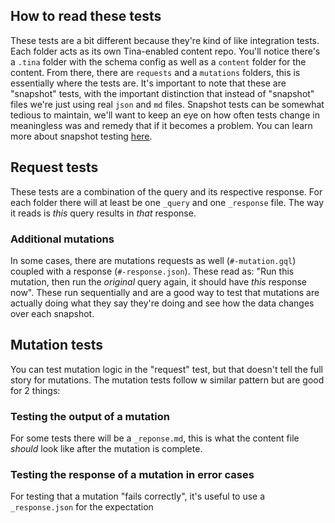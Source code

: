## How to read these tests

These tests are a bit different because they're kind of like integration tests. Each folder acts as its own Tina-enabled
content repo. You'll notice there's a `.tina` folder with the schema config as well as a `content` folder for the content.
From there, there are `requests` and a `mutations` folders, this is essentially where the tests are. It's important to
note that these are "snapshot" tests, with the important distinction that instead of "snapshot" files we're just
using real `json` and `md` files. Snapshot tests can be somewhat tedious to maintain, we'll want to keep an eye on
how often tests change in meaningless was and remedy that if it becomes a problem. You can learn more about snapshot
testing [here](https://jestjs.io/docs/snapshot-testing).

## Request tests

These tests are a combination of the query and its respective response. For each folder
there will at least be one `_query` and one `_response` file. The way it reads is _this_ query results in _that_
response.

### Additional mutations

In some cases, there are mutations requests as well (`#-mutation.gql`) coupled with a response (`#-response.json`).
These read as: "Run this mutation, then run the _original_ query again, it should have _this_ response now". These
run sequentially and are a good way to test that mutations are actually doing what they say they're doing and see how
the data changes over each snapshot.

## Mutation tests

You can test mutation logic in the "request" test, but that doesn't tell the full story for mutations.
The mutation tests follow w similar pattern but are good for 2 things:

### Testing the output of a mutation

For some tests there will be a `_reponse.md`, this is what the content file _should_ look like after the mutation is
complete.


### Testing the response of a mutation in error cases

For testing that a mutation "fails correctly", it's useful to use a `_response.json` for the expectation

